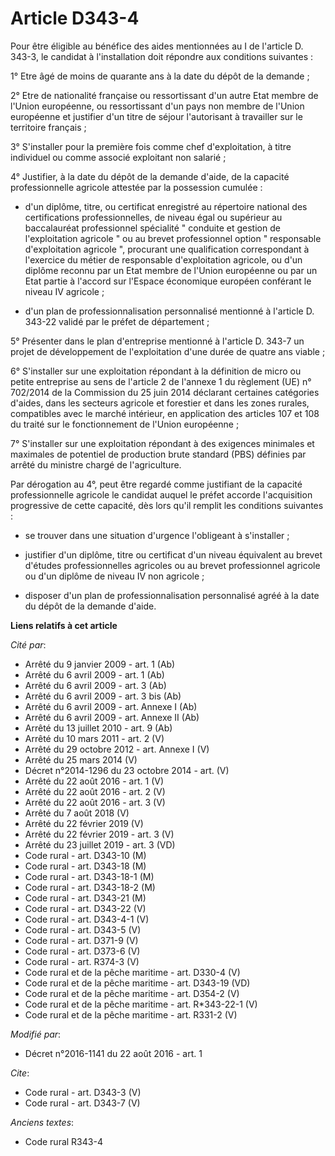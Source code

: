 # Article D343-4

Pour être éligible au bénéfice des aides mentionnées au I de l'article D. 343-3, le candidat à l'installation doit répondre
aux conditions suivantes : 

1° Etre âgé de moins de quarante ans à la date du dépôt de la demande ; 

2° Etre de nationalité française ou ressortissant d'un autre Etat membre de l'Union européenne, ou ressortissant d'un pays
non membre de l'Union européenne et justifier d'un titre de séjour l'autorisant à travailler sur le territoire français ; 

3° S'installer pour la première fois comme chef d'exploitation, à titre individuel ou comme associé exploitant non salarié ; 

4° Justifier, à la date du dépôt de la demande d'aide, de la capacité professionnelle agricole attestée par la possession
cumulée :

- d'un diplôme, titre, ou certificat enregistré au répertoire national des certifications professionnelles, de niveau égal ou
supérieur au baccalauréat professionnel spécialité " conduite et gestion de l'exploitation agricole " ou au brevet
professionnel option " responsable d'exploitation agricole ", procurant une qualification correspondant à l'exercice du
métier de responsable d'exploitation agricole, ou d'un diplôme reconnu par un Etat membre de l'Union européenne ou par un
Etat partie à l'accord sur l'Espace économique européen conférant le niveau IV agricole ;

- d'un plan de professionnalisation personnalisé mentionné à l'article D. 343-22 validé par le préfet de département ; 

5° Présenter dans le plan d'entreprise mentionné à l'article D. 343-7 un projet de développement de l'exploitation d'une
durée de quatre ans viable ; 

6° S'installer sur une exploitation répondant à la définition de micro ou petite entreprise au sens de l'article 2 de
l'annexe 1 du règlement (UE) n° 702/2014 de la Commission du 25 juin 2014 déclarant certaines catégories d'aides, dans les
secteurs agricole et forestier et dans les zones rurales, compatibles avec le marché intérieur, en application des articles
107 et 108 du traité sur le fonctionnement de l'Union européenne ; 

7° S'installer sur une exploitation répondant à des exigences minimales et maximales de potentiel de production brute
standard (PBS) définies par arrêté du ministre chargé de l'agriculture. 

Par dérogation au 4°, peut être regardé comme justifiant de la capacité professionnelle agricole le candidat auquel le préfet
accorde l'acquisition progressive de cette capacité, dès lors qu'il remplit les conditions suivantes :

- se trouver dans une situation d'urgence l'obligeant à s'installer ;

- justifier d'un diplôme, titre ou certificat d'un niveau équivalent au brevet d'études professionnelles agricoles ou au
brevet professionnel agricole ou d'un diplôme de niveau IV non agricole ;

- disposer d'un plan de professionnalisation personnalisé agréé à la date du dépôt de la demande d'aide.

**Liens relatifs à cet article**

_Cité par_:

  - Arrêté du 9 janvier 2009 - art. 1 (Ab)
  - Arrêté du 6 avril 2009 - art. 1 (Ab)
  - Arrêté du 6 avril 2009 - art. 3 (Ab)
  - Arrêté du 6 avril 2009 - art. 3 bis (Ab)
  - Arrêté du 6 avril 2009 - art. Annexe I (Ab)
  - Arrêté du 6 avril 2009 - art. Annexe II (Ab)
  - Arrêté du 13 juillet 2010 - art. 9 (Ab)
  - Arrêté du 10 mars 2011 - art. 2 (V)
  - Arrêté du 29 octobre 2012 - art. Annexe I (V)
  - Arrêté du 25 mars 2014 (V)
  - Décret n°2014-1296 du 23 octobre 2014 - art. (V)
  - Arrêté du 22 août 2016 - art. 1 (V)
  - Arrêté du 22 août 2016 - art. 2 (V)
  - Arrêté du 22 août 2016 - art. 3 (V)
  - Arrêté du 7 août 2018 (V)
  - Arrêté du 22 février 2019 (V)
  - Arrêté du 22 février 2019 - art. 3 (V)
  - Arrêté du 23 juillet 2019 - art. 3 (VD)
  - Code rural - art. D343-10 (M)
  - Code rural - art. D343-18 (M)
  - Code rural - art. D343-18-1 (M)
  - Code rural - art. D343-18-2 (M)
  - Code rural - art. D343-21 (M)
  - Code rural - art. D343-22 (V)
  - Code rural - art. D343-4-1 (V)
  - Code rural - art. D343-5 (V)
  - Code rural - art. D371-9 (V)
  - Code rural - art. D373-6 (V)
  - Code rural - art. R374-3 (V)
  - Code rural et de la pêche maritime - art. D330-4 (V)
  - Code rural et de la pêche maritime - art. D343-19 (VD)
  - Code rural et de la pêche maritime - art. D354-2 (V)
  - Code rural et de la pêche maritime - art. R*343-22-1 (V)
  - Code rural et de la pêche maritime - art. R331-2 (V)

_Modifié par_:

  - Décret n°2016-1141 du 22 août 2016 - art. 1

_Cite_:

  - Code rural - art. D343-3 (V)
  - Code rural - art. D343-7 (V)

_Anciens textes_:

  - Code rural R343-4
